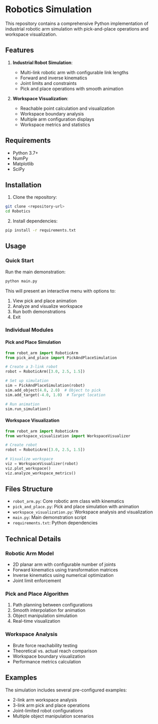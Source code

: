 # Robotics Simulation

This repository contains a comprehensive Python implementation of industrial robotic arm simulation with pick-and-place operations and workspace visualization.

## Features

1. **Industrial Robot Simulation**: 
   - Multi-link robotic arm with configurable link lengths
   - Forward and inverse kinematics
   - Joint limits and constraints
   - Pick and place operations with smooth animation

2. **Workspace Visualization**:
   - Reachable point calculation and visualization
   - Workspace boundary analysis
   - Multiple arm configuration displays
   - Workspace metrics and statistics

## Requirements

- Python 3.7+
- NumPy
- Matplotlib
- SciPy

## Installation

1. Clone the repository:
```bash
git clone <repository-url>
cd Robotics
```

2. Install dependencies:
```bash
pip install -r requirements.txt
```

## Usage

### Quick Start

Run the main demonstration:
```bash
python main.py
```

This will present an interactive menu with options to:
1. View pick and place animation
2. Analyze and visualize workspace
3. Run both demonstrations
4. Exit

### Individual Modules

#### Pick and Place Simulation
```python
from robot_arm import RoboticArm
from pick_and_place import PickAndPlaceSimulation

# Create a 3-link robot
robot = RoboticArm([3.0, 2.5, 1.5])

# Set up simulation
sim = PickAndPlaceSimulation(robot)
sim.add_object(4.0, 2.0)  # Object to pick
sim.add_target(-4.0, 1.0)  # Target location

# Run animation
sim.run_simulation()
```

#### Workspace Visualization
```python
from robot_arm import RoboticArm
from workspace_visualization import WorkspaceVisualizer

# Create robot
robot = RoboticArm([3.0, 2.5, 1.5])

# Visualize workspace
viz = WorkspaceVisualizer(robot)
viz.plot_workspace()
viz.analyze_workspace_metrics()
```

## Files Structure

- `robot_arm.py`: Core robotic arm class with kinematics
- `pick_and_place.py`: Pick and place simulation with animation
- `workspace_visualization.py`: Workspace analysis and visualization
- `main.py`: Main demonstration script
- `requirements.txt`: Python dependencies

## Technical Details

### Robotic Arm Model
- 2D planar arm with configurable number of joints
- Forward kinematics using transformation matrices
- Inverse kinematics using numerical optimization
- Joint limit enforcement

### Pick and Place Algorithm
1. Path planning between configurations
2. Smooth interpolation for animation
3. Object manipulation simulation
4. Real-time visualization

### Workspace Analysis
- Brute force reachability testing
- Theoretical vs. actual reach comparison
- Workspace boundary visualization
- Performance metrics calculation

## Examples

The simulation includes several pre-configured examples:
- 2-link arm workspace analysis
- 3-link arm pick and place operations
- Joint-limited robot configurations
- Multiple object manipulation scenarios